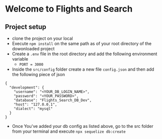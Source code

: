 # Welcome to Flights and Search

## Project setup

- clone the project on your local
- Execute `npm install` on the same path as of your root directory of the dowonloaded project
- Create a `.env` file in the root directory and add the following environment variable
  - `PORT = 3000`
- Inside the `src/config` folder create a new file `config.json` and then add the following piece of json

```
{
  "development": {
    "username": "<YOUR_DB_LOGIN_NAME>",
    "password": "<YOUR_PASSWORD>",
    "database": "Flights_Search_DB_Dev",
    "host": "127.0.0.1",
    "dialect": "mysql"
  }
}

```
- Once You've added your db config as listed above, go to the src folder from your terminal and execute `npx sequelize db:create`